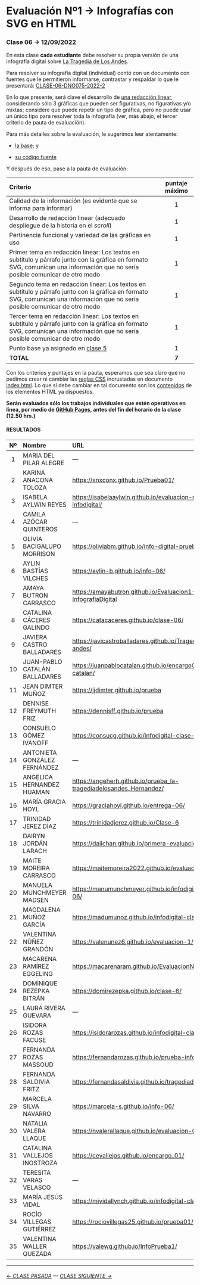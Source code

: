 # Evaluación Nº1 → Infografías con SVG en HTML

### Clase 06 → 12/09/2022

En esta clase **cada estudiante** debe resolver su propia versión de una infografía digital sobre [La Tragedia de Los Andes](https://profesorfaco.github.io/dno075-2022-2/clase-06/).

Para resolver su infografía digital (individual) contó con un documento con fuentes que le permitieron informarse, contrastar y respaldar lo que le presentará: [CLASE-06-DNO075-2022-2](https://docs.google.com/document/d/1-K8TYRW-3lTfgRcz64kN3SHP021WK3aHuPPxTwXQ3Jk/edit?usp=sharing)

En lo que presente, será clave el desarrollo de [una redacción linear](https://www.youtube.com/watch?v=iEB3oILm-qQ&t=2010s), considerando sólo 3 gráficas que pueden ser figurativas, no figurativas y/o mixtas; considere que puede repetir un tipo de gráfica, pero no puede usar un único tipo para resolver toda la infografía (ver, más abajo, el tercer criterio de pauta de evaluación).

Para más detalles sobre la evaluación, le sugerimos leer atentamente:

- [la base](https://profesorfaco.github.io/dno075-2022-2/clase-06/); y

- [su código fuente](https://github.com/profesorfaco/dno075-2022-2/blob/main/clase-06/index.html)

Y después de eso, pase a la pauta de evaluación:

| Criterio | puntaje máximo |
|:---------|:--------------:|
| Calidad de la información (es evidente que se informa para informar) | 1 |
| Desarrollo de redacción linear (adecuado despliegue de la historia en el *scroll*) | 1 |
| Pertinencia funcional y variedad de las gráficas en uso | 1 |
| Primer tema en redacción linear: Los textos en subtítulo y párrafo junto con la gráfica en formato SVG, comunican una información que no sería posible comunicar de otro modo | 1 |
| Segundo tema en redacción linear: Los textos en subtítulo y párrafo junto con la gráfica en formato SVG, comunican una información que no sería posible comunicar de otro modo | 1 |
| Tercer tema en redacción linear: Los textos en subtítulo y párrafo junto con la gráfica en formato SVG, comunican una información que no sería posible comunicar de otro modo | 1 |
| Punto base ya asignado en [clase 5](https://docs.google.com/spreadsheets/d/1mVZWwwvEZCp4Zur07GKNSS6yWzZ5_-gNwkjusxaT5oE/edit?usp=sharing) | 1 |
| **TOTAL** | **7** |


Con los criterios y puntajes en la pauta, esperamos que sea claro que no pedimos crear ni cambiar las [reglas CSS](https://developer.mozilla.org/en-US/docs/Learn/Getting_started_with_the_web/CSS_basics#anatomy_of_a_css_ruleset) incrustadas en documento [index.html](https://github.com/profesorfaco/dno075-2022-2/blob/main/clase-06/index.html). Lo que sí debe cambiar en tal documento son los [contenidos](https://developer.mozilla.org/en-US/docs/Learn/HTML/Introduction_to_HTML/Getting_started#anatomy_of_an_html_element) de los elementos HTML ya dispuestos.

**Serán evaluados sólo los trabajos individuales que estén operativos en línea, por medio de [GitHub Pages](https://docs.github.com/es/pages/getting-started-with-github-pages/configuring-a-publishing-source-for-your-github-pages-site), antes del fin del horario de la clase (12.50 hrs.)** 

#### RESULTADOS

|	Nº	|	Nombre	|	URL	|	NOTA	|
|:-----:|:----------|:---------|:--------:|
|	1	|	MARIA DEL PILAR ALEGRE	|	—	|	—	|
|	2	|	KARINA ANACONA TOLOZA	|	https://xnxconx.github.io/Prueba01/	|	7,0	|
|	3	|	ISABELA AYLWIN REYES	|	https://isabelaaylwin.github.io/evaluacion-n1-infodigital/	|	4,5	|
|	4	|	CAMILA AZÓCAR QUINTEROS	|	—	|	—	|
|	5	|	OLIVIA BACIGALUPO MORRISON	|	https://oliviabm.github.io/info-digital-prueba01	|	5,8	|
|	6	|	AYLIN BASTÍAS VILCHES	|	https://aylin-b.github.io/info-06/	|	5,8	|
|	7	|	AMAYA BUTRON CARRASCO	|	https://amayabutron.github.io/Evaluacion1-InfografiaDigital	|	5,0	|
|	8	|	CATALINA CÁCERES GALINDO	|	https://catacaceres.github.io/clase-06/	|	4,0	|
|	9	|	JAVIERA CASTRO BALLADARES	|	https://javicastroballadares.github.io/Tragedia-los-andes/	|	4,8	|
|	10	|	JUAN-PABLO CATALÁN BALLADARES	|	https://juanpablocatalan.github.io/encargo01-catalan/	|	4,3	|
|	11	|	JEAN DIMTER MUÑOZ	|	https://jjdimter.github.io/prueba	|	4,5	|
|	12	|	DENNISE FREYMUTH FRIZ	|	https://dennisff.github.io/prueba	|	4,5	|
|	13	|	CONSUELO GÓMEZ IVANOFF	|	https://consucg.github.io/infodigital-clase-06/	|	4,8	|
|	14	|	ANTONIETA GONZÁLEZ FERNÁNDEZ	|	—	|	—	|
|	15	|	ANGELICA HERNANDEZ HUAMAN	|	https://angeherh.github.io/prueba_la-tragediadelosandes_Hernandez/	|	3,5	|
|	16	|	MARÍA GRACIA HOYL	|	https://graciahoyl.github.io/entrega-06/	|	4,3	|
|	17	|	TRINIDAD JEREZ DÍAZ	|	https://trinidadjerez.github.io/Clase-6	|	6,0	|
|	18	|	DAIRYN JORDÁN LARACH	|	https://daiichan.github.io/primera-evaluacion/	|	1,8	|
|	19	|	MAITE MOREIRA CARRASCO	|	https://maitemoreira2022.github.io/evaluacion1/	|	3,3	|
|	20	|	MANUELA MUNCHMEYER MADSEN	|	https://manumunchmeyer.github.io/infodigital-clase-06/	|	5,5	|
|	21	|	MAGDALENA MUÑOZ GARCÍA	|	https://madumunoz.github.io/infodigital-clase-06/	|	6,8	|
|	22	|	VALENTINA NÚÑEZ GRANDÓN	|	https://valenunez6.github.io/evaluacion-1/	|	5,3	|
|	23	|	MACARENA RAMÍREZ EGGELING	|	https://macarenaram.github.io/EvaluacionN1/	|	4,8	|
|	24	|	DOMINIQUE REZEPKA BITRÁN	|	https://domirezepka.github.io/clase-6/	|	2,5	|
|	25	|	LAURA RIVERA GUEVARA	|	—	|	—	|
|	26	|	ISIDORA ROZAS FACUSE	|	https://isidorarozas.github.io/infodigital-clase-06	|	4,5	|
|	27	|	FERNANDA ROZAS MASSOUD	|	https://fernandarozas.github.io/prueba-infogdigital/	|	4,3	|
|	28	|	FERNANDA SALDIVIA FRITZ	|	https://fernandasaldivia.github.io/tragediadelosandes/	|	5,3	|
|	29	|	MARCELA SILVA NAVARRO	|	https://marcela-s.github.io/info-06/	|	6,0	|
|	30	|	NATALIA VALERA LLAQUE	|	https://nvalerallaque.github.io/evaluacion-01/	|	5,3	|
|	31	|	CATALINA VALLEJOS INOSTROZA	|	https://cevallejos.github.io/encargo_01/	|	6,3	|
|	32	|	TERESITA VARAS VELASCO	|	—	|	—	|
|	33	|	MARÍA JESÚS VIDAL	|	https://mjvidallynch.github.io/infodigital-clase-06/	|	7,0	|
|	34	|	ROCÍO VILLEGAS GUTIÉRREZ	|	https://rociovillegas25.github.io/prueba01/	|	6,3	|
|	35	|	VALENTINA WALLER QUEZADA	|	https://valewq.github.io/InfoPrueba1/	|	7,0	|

- - - - - - - -

###### [← CLASE PASADA](https://github.com/profesorfaco/dno075-2022-2/tree/main/clase-05) — [CLASE SIGUIENTE →](https://github.com/profesorfaco/dno075-2022-2/tree/main/clase-08) 

